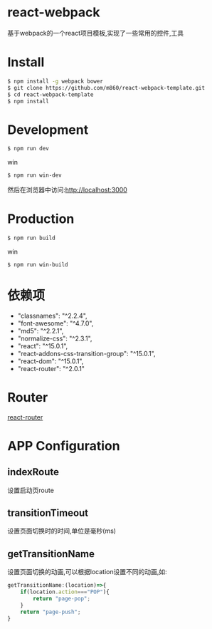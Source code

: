 # react-webpack
基于webpack的一个react项目模板,实现了一些常用的控件,工具

# Install
```bash
$ npm install -g webpack bower
$ git clone https://github.com/m860/react-webpack-template.git
$ cd react-webpack-template
$ npm install
```
# Development
```bash
$ npm run dev
```
win
```bash
$ npm run win-dev
```
然后在浏览器中访问:[http://localhost:3000](http://localhost:3000)
# Production
```bash
$ npm run build
```
win
```bash
$ npm run win-build
```

# 依赖项
* "classnames": "^2.2.4",
* "font-awesome": "^4.7.0",
* "md5": "^2.2.1",
* "normalize-css": "^2.3.1",
* "react": "^15.0.1",
* "react-addons-css-transition-group": "^15.0.1",
* "react-dom": "^15.0.1",
* "react-router": "^2.0.1"

# Router
[react-router](https://github.com/ReactTraining/react-router)

# APP Configuration
## indexRoute
设置启动页route
## transitionTimeout
设置页面切换时的时间,单位是毫秒(ms)
## getTransitionName
设置页面切换的动画,可以根据location设置不同的动画,如:
```javascript
getTransitionName:(location)=>{
    if(location.action==="POP"){
        return "page-pop";
    }
    return "page-push";
}
```








